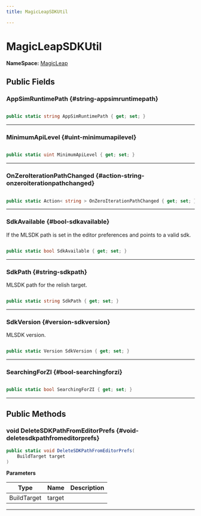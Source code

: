 ```yaml
---
title: MagicLeapSDKUtil

---
```


# MagicLeapSDKUtil



**NameSpace:** 
[MagicLeap](/versioned_docs/version-02-Aug-2023/unity-api/api/UnityEditor.XR.MagicLeap/UnityEditor.XR.MagicLeap.md) 








## Public Fields

### AppSimRuntimePath {#string-appsimruntimepath}

```csharp

public static string AppSimRuntimePath { get; set; }

```






-----------

### MinimumApiLevel {#uint-minimumapilevel}

```csharp

public static uint MinimumApiLevel { get; set; }

```






-----------

### OnZeroIterationPathChanged {#action-string-onzeroiterationpathchanged}

```csharp

public static Action< string > OnZeroIterationPathChanged { get; set; }

```






-----------

### SdkAvailable {#bool-sdkavailable}

If the MLSDK path is set in the editor preferences and points to a valid sdk. 

```csharp

public static bool SdkAvailable { get; set; }

```






-----------

### SdkPath {#string-sdkpath}

MLSDK path for the relish target. 

```csharp

public static string SdkPath { get; set; }

```






-----------

### SdkVersion {#version-sdkversion}

MLSDK version. 

```csharp

public static Version SdkVersion { get; set; }

```






-----------

### SearchingForZI {#bool-searchingforzi}

```csharp

public static bool SearchingForZI { get; set; }

```






-----------

## Public Methods

### void DeleteSDKPathFromEditorPrefs {#void-deletesdkpathfromeditorprefs}

```csharp
public static void DeleteSDKPathFromEditorPrefs(
    BuildTarget target
)
```


**Parameters**

| Type | Name  | Description  | 
|--|--|--|
| BuildTarget |target||






-----------


